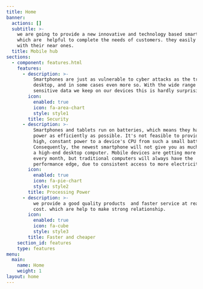 ```yaml
---
title: Home
banner:
  actions: []
  subtitle: >-
    we are going to provide a new innovative and technology based smart phones
    which are  helpful to complete the needs of customers. they easily connect
    with their near ones.
  title: Mobile hub
sections:
  - component: features.html
    features:
      - description: >-
          Smartphones are just as vulnerable to cyber attacks as the traditional
          desktop, and in some cases even more so. With the wide range of
          sensitive data we keep on our devices this is hardly surprising.
        icon:
          enabled: true
          icon: fa-area-chart
          style: style1
        title: Security
      - description: >-
          Smartphones and tablets run on batteries, which means they have to use
          power as efficiently as possible. It's not feasible to provide the
          high, constant power to a device's CPU from such a small battery.
          Consequently, the newest smartphone will not give you as much power as
          a high-end desktop computer. Mobile devices are getting more powerful
          every month, but traditional computers will always have the
          performance edge, due to consistent access to more electricity.
        icon:
          enabled: true
          icon: fa-pie-chart
          style: style2
        title: Processing Power
      - description: >-
          we provide a good quality products  and faster service at reasonable
          cost. which are help to make strong relationship.
        icon:
          enabled: true
          icon: fa-cube
          style: style3
        title: Faster and cheaper
    section_id: features
    type: features
menu:
  main:
    name: Home
    weight: 1
layout: home
---
```


